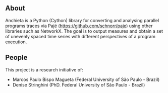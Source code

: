 ## About
Anchieta is a Python (Cython) library for converting and analysing parallel programs traces via Pajé (https://github.com/schnorr/paje) using other libraries such as  NetworkX. The goal is to output measures and obtain a set of unevenly spaced time series with different perspectives of a program execution.

## People
This project is a research initiative of:
- Marcos Paulo Bispo Magueta (Federal University of São Paulo - Brazil)
- Denise Stringhini (PhD. Federal University of São Paulo - Brazil)
